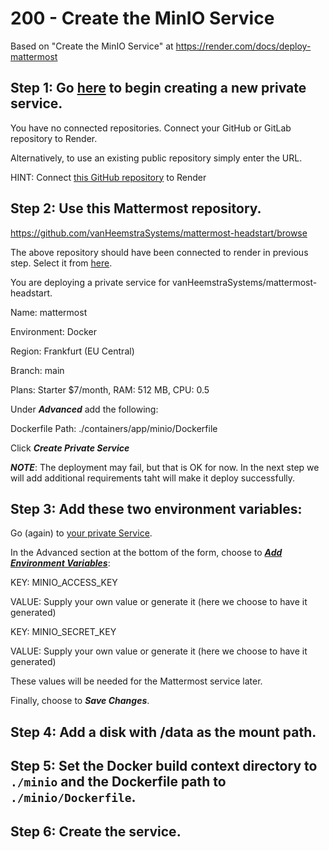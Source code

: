 # 200 - Create the MinIO Service

Based on "Create the MinIO Service" at https://render.com/docs/deploy-mattermost

## Step 1: Go [here](https://dashboard.render.com/select-repo?type=pserv) to begin creating a new private service.

You have no connected repositories. Connect your GitHub or GitLab repository to Render.

Alternatively, to use an existing public repository simply enter the URL.

HINT: Connect [this GitHub repository](https://github.com/vanHeemstraSystems/mattermost-headstart/browse) to Render

## Step 2: Use this Mattermost repository.

https://github.com/vanHeemstraSystems/mattermost-headstart/browse

The above repository should have been connected to render in previous step. Select it from [here](https://dashboard.render.com/select-repo?type=pserv).

You are deploying a private service for vanHeemstraSystems/mattermost-headstart.

Name: mattermost

Environment: Docker

Region: Frankfurt (EU Central)

Branch: main

Plans: Starter $7/month, RAM: 512 MB, CPU: 0.5

Under ***Advanced*** add the following:

Dockerfile Path: ./containers/app/minio/Dockerfile

Click ***Create Private Service***

***NOTE***: The deployment may fail, but that is OK for now. In the next step we will add additional requirements taht will make it deploy successfully. 

## Step 3: Add these two environment variables:

Go (again) to [your private Service](https://dashboard.render.com/pserv/srv-c8tf51s41ls5dnacg3m0/deploys/dep-c8tf53441ls5dnacg3og).

In the Advanced section at the bottom of the form, choose to ***[Add Environment Variables](https://dashboard.render.com/pserv/srv-c8tf51s41ls5dnacg3m0/env)***:

KEY: MINIO_ACCESS_KEY

VALUE: Supply your own value or generate it (here we choose to have it generated)

KEY: MINIO_SECRET_KEY

VALUE: Supply your own value or generate it (here we choose to have it generated)

These values will be needed for the Mattermost service later.

Finally, choose to ***Save Changes***.

## Step 4: Add a disk with /data as the mount path.

## Step 5: Set the Docker build context directory to ```./minio``` and the Dockerfile path to ```./minio/Dockerfile```.

## Step 6: Create the service.

